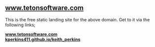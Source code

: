 ## www.tetonsoftware.com

This is the free static landing site for the above domain.  Get to it via the following links;

**[www.tetonsoftware.com ]( http://www.tetonsoftware.com)<BR>**
**[kperkins411.github.io/keith_perkins ](  https://kperkins411.github.io/keith_perkins/)<BR>**
